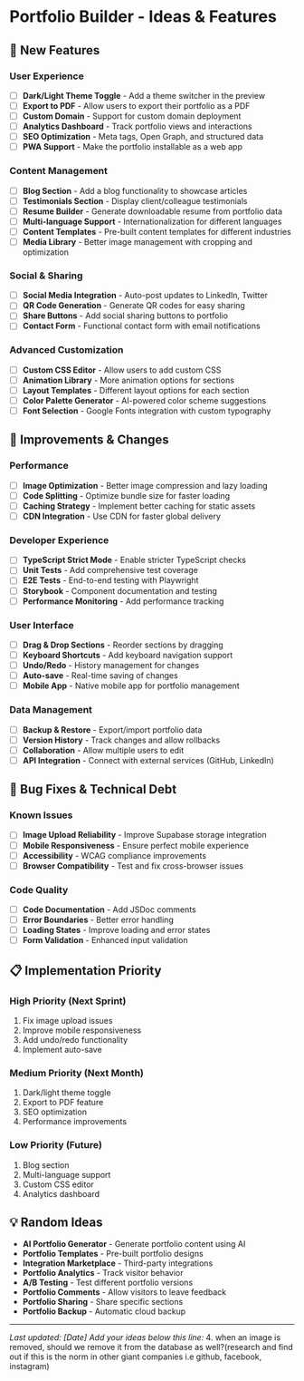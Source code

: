 # Portfolio Builder - Ideas & Features

## 🚀 New Features

### User Experience
- [ ] **Dark/Light Theme Toggle** - Add a theme switcher in the preview
- [ ] **Export to PDF** - Allow users to export their portfolio as a PDF
- [ ] **Custom Domain** - Support for custom domain deployment
- [ ] **Analytics Dashboard** - Track portfolio views and interactions
- [ ] **SEO Optimization** - Meta tags, Open Graph, and structured data
- [ ] **PWA Support** - Make the portfolio installable as a web app

### Content Management
- [ ] **Blog Section** - Add a blog functionality to showcase articles
- [ ] **Testimonials Section** - Display client/colleague testimonials
- [ ] **Resume Builder** - Generate downloadable resume from portfolio data
- [ ] **Multi-language Support** - Internationalization for different languages
- [ ] **Content Templates** - Pre-built content templates for different industries
- [ ] **Media Library** - Better image management with cropping and optimization

### Social & Sharing
- [ ] **Social Media Integration** - Auto-post updates to LinkedIn, Twitter
- [ ] **QR Code Generation** - Generate QR codes for easy sharing
- [ ] **Share Buttons** - Add social sharing buttons to portfolio
- [ ] **Contact Form** - Functional contact form with email notifications

### Advanced Customization
- [ ] **Custom CSS Editor** - Allow users to add custom CSS
- [ ] **Animation Library** - More animation options for sections
- [ ] **Layout Templates** - Different layout options for each section
- [ ] **Color Palette Generator** - AI-powered color scheme suggestions
- [ ] **Font Selection** - Google Fonts integration with custom typography

## 🔧 Improvements & Changes

### Performance
- [ ] **Image Optimization** - Better image compression and lazy loading
- [ ] **Code Splitting** - Optimize bundle size for faster loading
- [ ] **Caching Strategy** - Implement better caching for static assets
- [ ] **CDN Integration** - Use CDN for faster global delivery

### Developer Experience
- [ ] **TypeScript Strict Mode** - Enable stricter TypeScript checks
- [ ] **Unit Tests** - Add comprehensive test coverage
- [ ] **E2E Tests** - End-to-end testing with Playwright
- [ ] **Storybook** - Component documentation and testing
- [ ] **Performance Monitoring** - Add performance tracking

### User Interface
- [ ] **Drag & Drop Sections** - Reorder sections by dragging
- [ ] **Keyboard Shortcuts** - Add keyboard navigation support
- [ ] **Undo/Redo** - History management for changes
- [ ] **Auto-save** - Real-time saving of changes
- [ ] **Mobile App** - Native mobile app for portfolio management

### Data Management
- [ ] **Backup & Restore** - Export/import portfolio data
- [ ] **Version History** - Track changes and allow rollbacks
- [ ] **Collaboration** - Allow multiple users to edit
- [ ] **API Integration** - Connect with external services (GitHub, LinkedIn)

## 🐛 Bug Fixes & Technical Debt

### Known Issues
- [ ] **Image Upload Reliability** - Improve Supabase storage integration
- [ ] **Mobile Responsiveness** - Ensure perfect mobile experience
- [ ] **Accessibility** - WCAG compliance improvements
- [ ] **Browser Compatibility** - Test and fix cross-browser issues

### Code Quality
- [ ] **Code Documentation** - Add JSDoc comments
- [ ] **Error Boundaries** - Better error handling
- [ ] **Loading States** - Improve loading and error states
- [ ] **Form Validation** - Enhanced input validation

## 📋 Implementation Priority

### High Priority (Next Sprint)
1. Fix image upload issues
2. Improve mobile responsiveness
3. Add undo/redo functionality
4. Implement auto-save

### Medium Priority (Next Month)
1. Dark/light theme toggle
2. Export to PDF feature
3. SEO optimization
4. Performance improvements

### Low Priority (Future)
1. Blog section
2. Multi-language support
3. Custom CSS editor
4. Analytics dashboard

## 💡 Random Ideas

- **AI Portfolio Generator** - Generate portfolio content using AI
- **Portfolio Templates** - Pre-built portfolio designs
- **Integration Marketplace** - Third-party integrations
- **Portfolio Analytics** - Track visitor behavior
- **A/B Testing** - Test different portfolio versions
- **Portfolio Comments** - Allow visitors to leave feedback
- **Portfolio Sharing** - Share specific sections
- **Portfolio Backup** - Automatic cloud backup

---

*Last updated: [Date]*
*Add your ideas below this line:* 
4. when an image is removed, should we remove it from the database as well?(research and find out if this is the norm in other giant companies i.e github, facebook, instagram)
